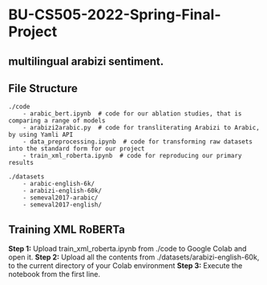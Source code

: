 # BU-CS505-2022-Spring-Final-Project

## multilingual arabizi sentiment.

## File Structure

```
./code
    - arabic_bert.ipynb  # code for our ablation studies, that is comparing a range of models
    - arabizi2arabic.py  # code for transliterating Arabizi to Arabic, by using Yamli API
    - data_preprocessing.ipynb  # code for transforming raw datasets into the standard form for our project
    - train_xml_roberta.ipynb  # code for reproducing our primary results
    
./datasets
    - arabic-english-6k/
    - arabizi-english-60k/
    - semeval2017-arabic/
    - semeval2017-english/
```

## Training XML RoBERTa

**Step 1:** Upload train_xml_roberta.ipynb from ./code to Google Colab and open it.
**Step 2:** Upload all the contents from ./datasets/arabizi-english-60k, to the current directory of your Colab environment
**Step 3:** Execute the notebook from the first line.
